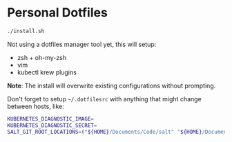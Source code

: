 # Personal Dotfiles

```bash
./install.sh
```

Not using a dotfiles manager tool yet, this will setup:

- zsh + oh-my-zsh
- vim
- kubectl krew plugins

**Note**: The install will overwrite existing configurations without prompting.

Don't forget to setup `~/.dotfilesrc` with anything that might
change between hosts, like:

```bash
KUBERNETES_DIAGNOSTIC_IMAGE=
KUBERNETES_DIAGNOSTIC_SECRET=
SALT_GIT_ROOT_LOCATIONS=("${HOME}/Documents/Code/salt" "${HOME}/Documents/Code/some-other-place")
```
